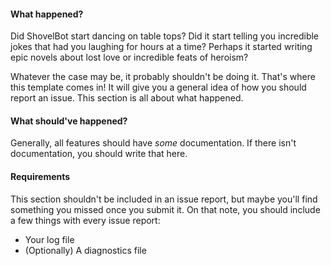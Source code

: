 #### What happened?
Did ShovelBot start dancing on table tops?
Did it start telling you incredible jokes that had you laughing for hours at a time?
Perhaps it started writing epic novels about lost love or incredible feats of heroism?

Whatever the case may be, it probably shouldn't be doing it.  That's where this template
comes in!  It will give you a general idea of how you should report an issue.  This section
is all about what happened.


#### What should've happened?
Generally, all features should have *some* documentation.  If there isn't documentation,
you should write that here.


#### Requirements
This section shouldn't be included in an issue report, but maybe you'll find something you
missed once you submit it.  On that note, you should include a few things with every issue
report:

* Your log file
* (Optionally) A diagnostics file
